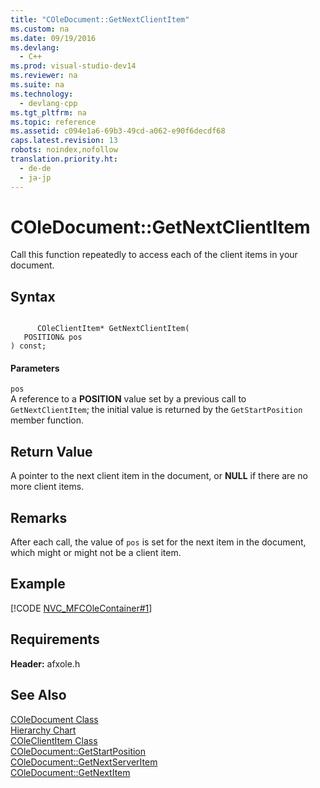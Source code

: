 ```yaml
---
title: "COleDocument::GetNextClientItem"
ms.custom: na
ms.date: 09/19/2016
ms.devlang: 
  - C++
ms.prod: visual-studio-dev14
ms.reviewer: na
ms.suite: na
ms.technology: 
  - devlang-cpp
ms.tgt_pltfrm: na
ms.topic: reference
ms.assetid: c094e1a6-69b3-49cd-a062-e90f6decdf68
caps.latest.revision: 13
robots: noindex,nofollow
translation.priority.ht: 
  - de-de
  - ja-jp
---
```

# COleDocument::GetNextClientItem
Call this function repeatedly to access each of the client items in your document.  
  
## Syntax  
  
```  
  
      COleClientItem* GetNextClientItem(  
   POSITION& pos   
) const;  
```  
  
#### Parameters  
 `pos`  
 A reference to a **POSITION** value set by a previous call to `GetNextClientItem`; the initial value is returned by the `GetStartPosition` member function.  
  
## Return Value  
 A pointer to the next client item in the document, or **NULL** if there are no more client items.  
  
## Remarks  
 After each call, the value of `pos` is set for the next item in the document, which might or might not be a client item.  
  
## Example  
 [!CODE [NVC_MFCOleContainer#1](../CodeSnippet/VS_Snippets_Cpp/NVC_MFCOleContainer#1)]  
  
## Requirements  
 **Header:** afxole.h  
  
## See Also  
 [COleDocument Class](../vs140/COleDocument-Class.md)   
 [Hierarchy Chart](../vs140/Hierarchy-Chart.md)   
 [COleClientItem Class](../vs140/COleClientItem-Class.md)   
 [COleDocument::GetStartPosition](../vs140/COleDocument--GetStartPosition.md)   
 [COleDocument::GetNextServerItem](../vs140/COleDocument--GetNextServerItem.md)   
 [COleDocument::GetNextItem](../vs140/COleDocument--GetNextItem.md)